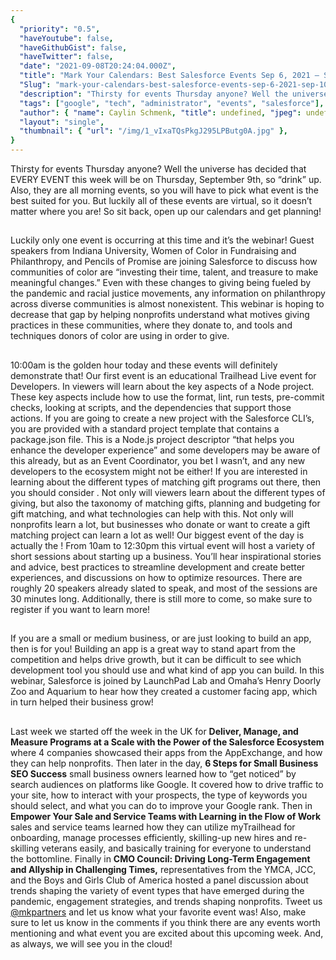 ```yaml
---
{
  "priority": "0.5",
  "haveYoutube": false,
  "haveGithubGist": false,
  "haveTwitter": false,
  "date": "2021-09-08T20:24:04.000Z",
  "title": "Mark Your Calendars: Best Salesforce Events Sep 6, 2021 — Sep 10, 2021",
  "Slug": "mark-your-calendars-best-salesforce-events-sep-6-2021-sep-10-2021",
  "description": "Thirsty for events Thursday anyone? Well the universe has decided that EVERY EVENT this week will be on Thursday, September 9th, so “drink” up. Also, they are all morning events, so you will have to pick what event is the best suited for you. But luckily all of these events are virtual, so it doesn’t matter where you are! So sit back, open up our calendars and get planning!.",
  "tags": ["google", "tech", "administrator", "events", "salesforce"],
  "author": { "name": Caylin Schmenk, "title": undefined, "jpeg": undefined },
  "layout": "single",
  "thumbnail": { "url": "/img/1_vIxaTQsPkgJ295LPButg0A.jpg" },
}
---
```


Thirsty for events Thursday anyone? Well the universe has decided that EVERY EVENT this week will be on Thursday, September 9th, so “drink” up. Also, they are all morning events, so you will have to pick what event is the best suited for you. But luckily all of these events are virtual, so it doesn’t matter where you are! So sit back, open up our calendars and get planning!

##

Luckily only one event is occurring at this time and it’s the [](https://www.salesforce.com/form/sfdo/ngo/nonprofit-fundraising-success/?_ga=2.154859128.1975748207.1630603516-1449393581.1625164245) webinar! Guest speakers from Indiana University, Women of Color in Fundraising and Philanthropy, and Pencils of Promise are joining Salesforce to discuss how communities of color are “investing their time, talent, and treasure to make meaningful changes.” Even with these changes to giving being fueled by the pandemic and racial justice movements, any information on philanthropy across diverse communities is almost nonexistent. This webinar is hoping to decrease that gap by helping nonprofits understand what motives giving practices in these communities, where they donate to, and tools and techniques donors of color are using in order to give.

##

10:00am is the golden hour today and these events will definitely demonstrate that! Our first event is an educational Trailhead Live event for Developers. In [](https://trailhead.salesforce.com/live/broadcasts/a2r3k000001vDWS/make-the-most-of-your-dx-projects-with-the-build-in-nodejs-scripts) viewers will learn about the key aspects of a Node project. These key aspects include how to use the format, lint, run tests, pre-commit checks, looking at scripts, and the dependencies that support those actions. If you are going to create a new project with the Salesforce CLI’s, you are provided with a standard project template that contains a package.json file. This is a Node.js project descriptor “that helps you enhance the developer experience” and some developers may be aware of this already, but as an Event Coordinator, you bet I wasn’t, and any new developers to the ecosystem might not be either!
If you are interested in learning about the different types of matching gift programs out there, then you should consider [](https://www.salesforce.com/form/sfdo/spc/matching-gifts-webinar/?_ga=2.154859128.1975748207.1630603516-1449393581.1625164245). Not only will viewers learn about the different types of giving, but also the taxonomy of matching gifts, planning and budgeting for gift matching, and what technologies can help with this. Not only will nonprofits learn a lot, but businesses who donate or want to create a gift matching project can learn a lot as well!
Our biggest event of the day is actually the [](https://cloudonair.withgoogle.com/events/startup?utm_source=cloud_sfdc&utm_medium=email&utm_campaign=FY21-Q3-global-SMB1009-onlineevent-er-global-startup-and-vc-event-main&utm_content=partner-newsletter-august&utm_term=-&mkt_tok=ODA4LUdKVy0zMTQAAAF-2hKOL2ResspjPzleewnFOmUmhlTyGBYF5tagDqwZPPgs7_kIc_PA_f0mZZBF3VnM3nWqeavEeLpSFTbPG6uql2TGJGP8k5GuxN4meDZhZQRM-bbceA)! From 10am to 12:30pm this virtual event will host a variety of short sessions about starting up a business. You’ll hear inspirational stories and advice, best practices to streamline development and create better experiences, and discussions on how to optimize resources. There are roughly 20 speakers already slated to speak, and most of the sessions are 30 minutes long. Additionally, there is still more to come, so make sure to register if you want to learn more!

##

If you are a small or medium business, or are just looking to build an app, then [](https://www.salesforce.com/form/events/webinars/form-rss/3352969) is for you! Building an app is a great way to stand apart from the competition and helps drive growth, but it can be difficult to see which development tool you should use and what kind of app you can build. In this webinar, Salesforce is joined by LaunchPad Lab and Omaha’s Henry Doorly Zoo and Aquarium to hear how they created a customer facing app, which in turn helped their business grow!

##

Last week we started off the week in the UK for **Deliver, Manage, and Measure Programs at a Scale with the Power of the Salesforce Ecosystem** where 4 companies showcased their apps from the AppExchange, and how they can help nonprofits. Then later in the day, **6 Steps for Small Business SEO Success** small business owners learned how to “get noticed” by search audiences on platforms like Google. It covered how to drive traffic to your site, how to interact with your prospects, the type of keywords you should select, and what you can do to improve your Google rank.
Then in **Empower Your Sale and Service Teams with Learning in the Flow of Work** sales and service teams learned how they can utilize myTrailhead for onboarding, manage processes efficiently, skilling-up new hires and re-skilling veterans easily, and basically training for everyone to understand the bottomline. Finally in **CMO Council: Driving Long-Term Engagement and Allyship in Challenging Times,** representatives from the YMCA, JCC, and the Boys and Girls Club of America hosted a panel discussion about trends shaping the variety of event types that have emerged during the pandemic, engagement strategies, and trends shaping nonprofits. Tweet us [@mkpartners](http://www.twitter.com/mkpartners) and let us know what your favorite event was!
Also, make sure to let us know in the comments if you think there are any events worth mentioning and what event you are excited about this upcoming week. And, as always, we will see you in the cloud!
